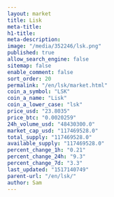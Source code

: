 ```yaml
---
layout: market
title: Lisk
meta-title: 
h1-title: 
meta-description: 
image: "/media/352246/lsk.png"
published: true
allow_search_engine: false
sitemap: false
enable_comment: false
sort_order: 20
permalink: "/en/lsk/market.html"
coin_a_symbol: "LSK"
coin_a_name: "Lisk"
coin_a_lower_case: "lsk"
price_usd: "23.8035"
price_btc: "0.0020259"
24h_volume_usd: "48430300.0"
market_cap_usd: "117469528.0"
total_supply: "117469528.0"
available_supply: "117469528.0"
percent_change_1h: "0.21"
percent_change_24h: "9.3"
percent_change_7d: "3.3"
last_updated: "1517140749"
parent-url: "/en/lsk/"
author: Sam
---
```


